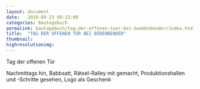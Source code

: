 ```yaml
---
layout: document
date:   2018-09-23 08:15:00
categories: Bautagebuch
permalink: bautagebuch/tag-der-offenen-tuer-bei-buedenbender/index.html
title:  "TAG DER OFFENEN TÜR BEI BÜDENBENDER"
thumbnail: 
highresolutionimg: 
---
```

Tag der offenen Tür
<!--more-->
Nachmittags hin,
Babbsatt,
Rätsel-Ralley mit gemacht,
Produktionshallen und -Schritte gesehen,
Logo als Geschenk